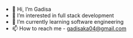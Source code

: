 - 👋 Hi, I’m Gadisa
- 👀 I’m interested in full stack development
- 🌱 I’m currently learning software engineering
- 📫 How to reach me - gadisaka04@gmail.com

<!---
Gadisaka/Gadisaka is a ✨ special ✨ repository because its `README.md` (this file) appears on your GitHub profile.
You can click the Preview link to take a look at your changes.
--->
